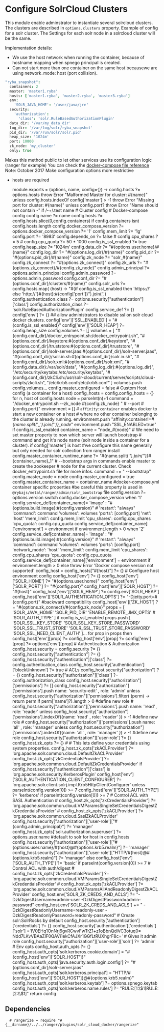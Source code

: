 
# Configure SolrCloud Clusters

This module enable adminstrator to instantiate several solrcloud clusters.
The clusters are described in `options.clusters` property.
Example of config for a solr cluster.
The Settings for each solr node in a solrcloud cluster will be the same.

Implementation details:

* We use the host network when running the container, because of hostname mapping 
when spnego principal is created.
* Can not start more than one container on the same host becausewe are using
network_mode: host (port collision).

```cson
"ryba_snapshot":
  containers: 2
  master: 'master1.ryba'
  hosts: ['master1.ryba', 'master2.ryba', 'master3.ryba']
  env:
    'SOLR_JAVA_HOME': '/user/java/jre'
  security:
    'authorization': 
      'class': 'solr.RuleBasedAuthorizationPlugin'
  data_dir: '/var/my_data_dir'
  log_dir: '/var/log/solr/ryba_snapshot'
  pid_dir: '/var/run/solr/solr.pid'
  heap_size: '1024m'
  port: 10000
  zk_node: 'my_cluster'
  only: true    
```

Makes this method public to let other services use its configuration logic (ranger for example)
You can check the [docker-compose file reference](https://docs.docker.com/compose/compose-file/)
Note: October 2017
Make configuration options more restrictive
  - hosts are required

      module.exports = (options, name, config={}) ->
        config.hosts ?= options.hosts
        throw Error "Malformed Master for cluster: #{name}" unless config.hosts.indexOf config['master'] > -1
        throw Error "Missing port for cluster: #{name}"  unless config.port?
        throw Error "Name should not contain -" if /-+/.test name
        # Cluster config 
        # Docker-compose config
        config.name ?= name
        config.hosts ?= config.hosts.slice(0,config.containers) if config.containers isnt config.hosts.length
        config.docker_compose_version ?= options.docker_compose_version ?= '1'
        config.mem_limit ?= '1g'
        config.port ?= '8983'
        config.depends_on ?= false
        # config.cpu_shares ?= 5
        # config.cpu_quota ?= 50 * 1000
        config.is_ssl_enabled ?= true
        config.heap_size ?= '1024m'
        config.data_dir ?= "#{options.user.home}/#{name}"
        config.log_dir ?= "#{options.log_dir}/#{name}"
        config.pid_dir ?= "#{options.pid_dir}/#{name}"
        config.zk_node ?= "solr_#{name}"
        config.zk_connect ?= "#{options.zk_connect}"
        config.zk_urls ?= "#{options.zk_connect}/#{config.zk_node}"
        config.admin_principal ?= options.admin_principal
        config.admin_password ?= options.admin_password
        config.conf_dir ?= "#{options.conf_dir}/clusters/#{name}"
        config.solr_urls ?= config.hosts.map( (host) -> "#{if config.is_ssl_enabled  then 'https://' else 'http://'}#{host}:#{config['port']}").join(',')
        config.authentication_class ?= options.security["authentication"]['class']
        config.authorization_class ?= 'solr.RuleBasedAuthorizationPlugin'
        config.service_def ?= {}
        config['env'] ?= {}
        ## allow administrators to disable ssl on solr cloud docker clusters.
        config['env']['SSL_ENABLED'] = "#{config.is_ssl_enabled}"
        config['env']['SOLR_HEAP'] ?= config.heap_size
        config.volumes ?= []
        volumes = [
            "#{config.conf_dir}/docker_entrypoint.sh:/docker_entrypoint.sh",
            "#{options.conf_dir}/keystore:#{options.conf_dir}/keystore",
            "#{options.conf_dir}/truststore:#{options.conf_dir}/truststore",
            "#{options.conf_dir}/solr-server.jaas:#{options.conf_dir}/solr-server.jaas",
            "#{config.conf_dir}/solr.in.sh:#{options.conf_dir}/solr.in.sh",
            "#{config.conf_dir}/solr.xml:#{options.conf_dir}/solr.xml",
            "#{config.data_dir}:/var/solr/data",
            "#{config.log_dir}:#{options.log_dir}",
            "/etc/security/keytabs:/etc/security/keytabs",
            "#{config.conf_dir}/zkCli.sh:/usr/solr-cloud/current/server/scripts/cloud-scripts/zkcli.sh",
            "/etc/krb5.conf:/etc/krb5.conf" ] 
        volumes.push config.volumes...
        config.master_configured = false
        # Custom Host config (a container for a host)
        config_hosts = config.config_hosts = {}
        for n, host of config.hosts
            node = parseInt(n)+1
            command = "/docker_entrypoint.sh --zk_node #{config.zk_node} " # --port #{config.port}"
            environment = []
            # `affinity:container` enables docker to start a new container on a host 
            # where no other container belonging to the cluster is already running.
            environment.push "affinity:container!=*#{name.split('_').join('')}_node*"
            environment.push "SSL_ENABLED=true" if config.is_ssl_enabled
            container_name = "node_#{node}"
            # We need to set master property to now which server will launch bootstrap
            # command and get it's node name (solr node inside a container for a cluster).
            if config['master'] is host
              #we configure this name generally but only needed for solr collection from ranger install
              config.master_container_runtime_name ?= "#{name.split('_').join('')}_#{container_name}_1"
              # --bootstrap args in commands enable master to create the zookeeper 
              # node for the current cluster. Check docker_entrypoint.sh file for more infos.
              command += " --bootstrap"
              config.master_node = node
              config.master_configured = true
              config.master_container_name = container_name
            #docker-compose.yml container specific properties
            #be careful this property is used in `@rybajs/metal/ranger/admin/solr_bootstrap` file
            config.version ?= options.version
            switch config.docker_compose_version
              when '1'
                config.service_def[container_name]=
                  'image' : "#{options.build.image}:#{config.version}"
                  # 'restart': "always"
                  'command': command
                  'volumes': volumes
                  'ports': [config.port]
                  'net': 'host'
                  'mem_limit': config.mem_limit
                  'cpu_shares': config.cpu_shares
                  'cpu_quota': config.cpu_quota
                config.service_def[container_name]['environment'] = environment if  environment.length > 0
              when '2'
                config.service_def[container_name]=
                  'image' : "#{options.build.image}:#{config.version}"
                  # 'restart': "always"
                  'command': command
                  'volumes': volumes
                  'ports': [config.port]
                  'network_mode': 'host'
                  'mem_limit': config.mem_limit
                  'cpu_shares': config.cpu_shares
                  'cpu_quota': config.cpu_quota
                config.service_def[container_name]['environment'] = environment if  environment.length > 0
              else 
                throw Error 'Docker compose version not supported'
            config_host = config_hosts["#{host}"] ?= {}
            # Configure host environment config
            config_host['env'] ?= {}
            config_host['env']['SOLR_HOME'] ?= "#{options.user.home}"
            config_host['env']['SOLR_PORT'] ?= "#{config.port}"
            config_host['env']['SOLR_HOST'] ?= "#{host}"
            config_host['env']['SOLR_HEAP'] ?= config.env['SOLR_HEAP']
            config_host['env']['SOLR_AUTHENTICATION_OPTS'] ?= "-Djetty.port=#{config.port}" #backward compatibility
            config_host['env']['ZK_HOST'] ?= "#{options.zk_connect}/#{config.zk_node}"
            props = [
              'SOLR_JAVA_HOME'
              'SOLR_PID_DIR'
              'ENABLE_REMOTE_JMX_OPTS'
              # 'SOLR_AUTH_TYPE'
            ]
            if config.is_ssl_enabled
              props.push [
                'SOLR_SSL_KEY_STORE'
                'SOLR_SSL_KEY_STORE_PASSWORD'
                'SOLR_SSL_TRUST_STORE'
                'SOLR_SSL_TRUST_STORE_PASSWORD'
                'SOLR_SSL_NEED_CLIENT_AUTH'
              ]...
            for prop in props then config_host['env'][prop] ?= config_host['env'][prop] ?= config['env'][prop] ?= options['env'][prop]
            # Authentication & Authorization
            config_host.security = config.security ?= {}
            config_host.security["authentication"] ?= {}
            config_host.security["authentication"]['class'] ?= config.authentication_class
            config_host.security['authentication']['blockUnknown'] ?= true 
            # ACLs
            config_host.security["authorization"] ?= {}
            config_host.security["authorization"]['class'] ?= config.authorization_class
            config_host.security["authorization"]['permissions'] ?= []
            config_host.security["authorization"]['permissions'].push name: 'security-edit' , role: 'admin' unless config_host.security["authorization"]['permissions'].filter( (perm) -> return perm if perm['name']?).length > 0 #define new role 
            # config_host.security["authorization"]['permissions'].push name: 'read' , role: 'reader' unless config_host.security["authorization"]['permissions'].indexOf({name: 'read' , role: 'reader' }) > -1  #define new role
            # config_host.security["authorization"]['permissions'].push name: 'all' , role: 'manager' unless config_host.security["authorization"]['permissions'].indexOf({name: 'all' , role: 'manager' }) > -1  #define new role
            config_host.security["authorization"]['user-role'] ?= {}
            config_host.zk_opts ?= {}
            # # This lets define your credentials using system properties.
            config_host.zk_opts['zkACLProvider'] ?= 'org.apache.solr.common.cloud.DefaultZkACLProvider'
            config_host.zk_opts['zkCredentialsProvider'] ?= 'org.apache.solr.common.cloud.DefaultZkCredentialsProvider'
            if config_host.security["authentication"]['class'] is 'org.apache.solr.security.KerberosPlugin'
              config_host['env']['SOLR_AUTHENTICATION_CLIENT_CONFIGURER'] ?= 'org.apache.solr.client.solrj.impl.Krb5HttpClientConfigurer'  unless parseInt(config.version[0]) >= 7
              config_host['env']['SOLR_AUTH_TYPE'] ?= 'kerberos'  if parseInt(config.version[0]) >= 7
              # Control ACL with  SASL Authentication
              # config_host.zk_opts['zkCredentialsProvider'] ?= 'org.apache.solr.common.cloud.VMParamsSingleSetCredentialsDigestZkCredentialsProvider'
              # config_host.zk_opts['zkACLProvider'] ?= 'org.apache.solr.common.cloud.SaslZkACLProvider'
              config_host.security["authorization"]['user-role']["#{config.admin_principal}"] ?= 'manager'
              config_host.zk_opts['solr.authorization.superuser'] ?= options.user.name #default to solr
              for host in config.hosts
                config_host.security["authorization"]['user-role']["#{options.user.name}/#{host}@#{options.krb5.realm}"] ?= 'manager'
                config_host.security["authorization"]['user-role']["HTTP/#{host}@#{options.krb5.realm}"] ?= 'manager'
            else
              config_host['env']['SOLR_AUTH_TYPE'] ?= 'basic'  if parseInt(config.version[0]) >= 7
              # Control ACL with auth/digest
              # config_host.zk_opts['zkCredentialsProvider'] ?= 'org.apache.solr.common.cloud.VMParamsSingleSetCredentialsDigestZkCredentialsProvider'
              # config_host.zk_opts['zkACLProvider'] ?= 'org.apache.solr.common.cloud.VMParamsAllAndReadonlyDigestZkACLProvider'
              config_host.env['SOLR_ZK_CREDS_AND_ACLS'] ?= "-DzkDigestUsername=admin-user -DzkDigestPassword=admin-password"
              config_host.env['SOLR_ZK_CREDS_AND_ACLS'] +=  " -DzkDigestReadonlyUsername=readonly-user -DzkDigestReadonlyPassword=readonly-password"
              # Create solr:SolrRocks by default
              config_host.security['authentication']['credentials'] ?= {} 
              config_host.security['authentication']['credentials']['solr'] ='IV0EHq1OnNrj6gvRCwvFwTrZ1+z1oBbnQdiVC3otuq0= Ndd7LKvVBAaZIF0QAVi1ekCfAJXr1GGfLtRUXhgrF8c='
              # Gives it admin role
              config_host.security["authorization"]['user-role']['solr'] ?= 'admin'
            # Env opts
            config_host.auth_opts ?= {}
            config_host.auth_opts['solr.kerberos.cookie.domain'] = "#{config_host['env']['SOLR_HOST']}"
            config_host.auth_opts['java.security.auth.login.config'] ?= "#{options.conf_dir}/solr-server.jaas"
            config_host.auth_opts['solr.kerberos.principal'] = "HTTP/#{config_host['env']['SOLR_HOST']}@#{options.krb5.realm}"
            config_host.auth_opts['solr.kerberos.keytab'] ?= options.spnego.keytab
            config_host.auth_opts['solr.kerberos.name.rules'] ?= "RULE:[1:\\$1]RULE:[2:\\$1]"
        return config

## Dependencies

      # rangerize = require "#{__dirname}/../../ranger/plugins/solr_cloud_docker/rangerize"
